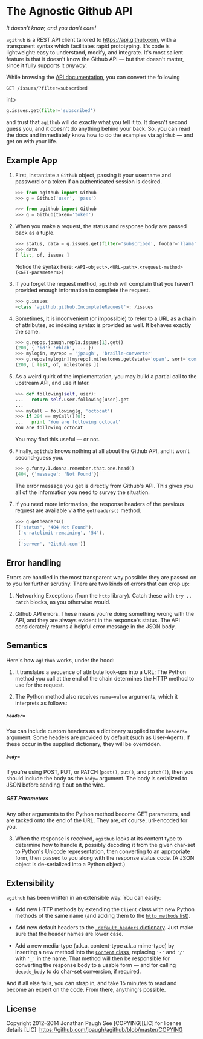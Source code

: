 # The Agnostic Github API
*It doesn't know, and you don't care!*

`agithub` is a REST API client tailored to https://api.github.com, with
a transparent syntax which facilitates rapid prototyping. It's code is
lightweight: easy to understand, modify, and integrate. It's most
salient feature is that it doesn't know the Github API&nbsp;&mdash; but
that doesn't matter, since it fully supports it *anyway*.

While browsing the
[API documentation](https://developer.github.com/v3/), you can convert
the following

```http
GET /issues/?filter=subscribed
```

into

```python
g.issues.get(filter='subscribed')
```

and trust that `agithub` will do exactly what you tell it to. It doesn't
second guess you, and it doesn't do anything behind your back. So, you
can read the docs and immediately know how to do the examples via
`agithub`&nbsp;&mdash; and get on with your life.

## Example App

1. First, instantiate a `Github` object, passing it your username and
   password or a token if an authenticated session is desired.

   ```python
   >>> from agithub import Github
   >>> g = Github('user', 'pass')
   ```

   ```python
   >>> from agithub import Github
   >>> g = Github(token='token')
   ```

2. When you make a request, the status and response body are passed back
   as a tuple.

   ```python
   >>> status, data = g.issues.get(filter='subscribed', foobar='llama')
   >>> data
   [ list, of, issues ]
   ```

   Notice the syntax here:
   `<API-object>.<URL-path>.<request-method>(<GET-parameters>)`

3. If you forget the request method, `agithub` will complain that you
   haven't provided enough information to complete the request.

   ```python
   >>> g.issues
   <class 'agithub.github.IncompleteRequest'>: /issues
   ```

4. Sometimes, it is inconvenient (or impossible) to refer to a URL as a
   chain of attributes, so indexing syntax is provided as well. It
   behaves exactly the same.

   ```python
   >>> g.repos.jpaugh.repla.issues[1].get()
   (200, { 'id': '#blah', ... })
   >>> mylogin, myrepo = 'jpaugh', 'braille-converter'
   >>> g.repos[mylogin][myrepo].milestones.get(state='open', sort='completeness')
   (200, [ list, of, milestones ])
   ```

5. As a weird quirk of the implementation, you may build a partial call
   to the upstream API, and use it later.

   ```python
   >>> def following(self, user):
   ...   return self.user.following[user].get
   ...
   >>> myCall = following(g, 'octocat')
   >>> if 204 == myCall()[0]:
   ...   print 'You are following octocat'
   You are following octocat
   ```

   You may find this useful&nbsp;&mdash; or not.

6. Finally, `agithub` knows nothing at all about the Github API, and it
   won't second-guess you.

   ```python
   >>> g.funny.I.donna.remember.that.one.head()
   (404, {'message': 'Not Found'})
   ```

   The error message you get is directly from Github's API. This gives
   you all of the information you need to survey the situation.

7. If you need more information, the response headers of the previous
   request are available via the `getheaders()` method.

   ```python
   >>> g.getheaders()
   [('status', '404 Not Found'),
    ('x-ratelimit-remaining', '54'),
    ...
    ('server', 'GitHub.com')]
   ```

## Error handling
Errors are handled in the most transparent way possible: they are passed
on to you for further scrutiny. There are two kinds of errors that can
crop up:

1. Networking Exceptions (from the `http` library). Catch these with
   `try .. catch` blocks, as you otherwise would.

2. Github API errors. These means you're doing something wrong with the
   API, and they are always evident in the response's status. The API
   considerately returns a helpful error message in the JSON body.


## Semantics
Here's how `agithub` works, under the hood:

1. It translates a sequence of attribute look-ups into a URL; The
   Python method you call at the end of the chain determines the
   HTTP method to use for the request.

2. The Python method also receives `name=value` arguments, which it
   interprets as follows:

##### `header=`

  You can include custom headers as a dictionary supplied to the
  `headers=` argument. Some headers are provided by default (such as
  User-Agent). If these occur in the supplied dictionary, they will be
  overridden.


##### `body=`

  If you're using POST, PUT, or PATCH (`post()`, `put()`, and
  `patch()`), then you should include the body as the `body=` argument.
  The body is serialized to JSON before sending it out on the wire.

##### GET Parameters

  Any other arguments to the Python method become GET parameters, and
  are tacked onto the end of the URL. They are, of course, url-encoded
  for you.

3. When the response is received, `agithub` looks at its content
   type to determine how to handle it, possibly decoding it from the
   given char-set to Python's Unicode representation, then converting to
   an appropriate form, then passed to you along with the response
   status code. (A JSON object is de-serialized into a Python object.)

## Extensibility
`agithub` has been written in an extensible way. You can easily:

* Add new HTTP methods by extending the `Client` class with
  new Python methods of the same name (and adding them to the
  [`http_methods` list][1]).

* Add new default headers to the [`_default_headers` dictionary][2].
  Just make sure that the header names are lower case.

* Add a new media-type (a.k.a. content-type a.k.a mime-type) by
  inserting a new method into the [`Content` class][3], replacing
  `'-'` and `'/'` with `'_'` in the name. That method will then be
  responsible for converting the response body to a usable
  form&nbsp;&mdash; and for calling `decode_body` to do char-set
  conversion, if required.

And if all else fails, you can strap in, and take 15 minutes to read and
become an expert on the code. From there, anything's possible.

[1]: https://github.com/jpaugh/agithub/blob/master/agithub.py#L105
[2]: https://github.com/jpaugh/agithub/blob/master/agithub.py#L24
[3]: https://github.com/jpaugh/agithub/blob/master/agithub.py#L255

## License
Copyright 2012&ndash;2014 Jonathan Paugh
See [COPYING][LIC] for license details
[LIC]: https://github.com/jpaugh/agithub/blob/master/COPYING
